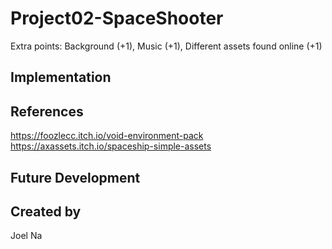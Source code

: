 # Project02-SpaceShooter
Extra points: Background (+1), Music (+1), Different assets found online (+1)
## Implementation
## References

https://foozlecc.itch.io/void-environment-pack
https://axassets.itch.io/spaceship-simple-assets

## Future Development
## Created by
Joel Na

